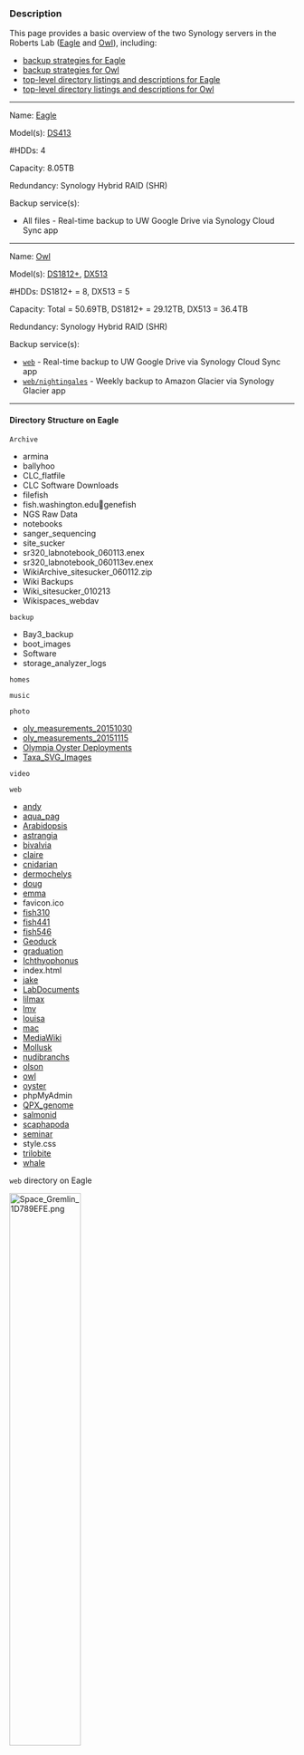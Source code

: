 ### Description

This page provides a basic overview of the two Synology servers in the Roberts Lab ([Eagle](#eagle) and [Owl](#owl)), including:
* [backup strategies for Eagle](#eagle_backup)
* [backup strategies for Owl](#owl_backup)
* [top-level directory listings and descriptions for Eagle](#eagle_directories)
* [top-level directory listings and descriptions for Owl](#owl_directories)

---

Name: [Eagle](http://eagle.fish.washington.edu) <a name="eagle"></a>

Model(s): [DS413](https://www.synology.com/en-us/support/download/DS413)

\#HDDs: 4

Capacity: 8.05TB

Redundancy: Synology Hybrid RAID (SHR)

Backup service(s): <a name="eagle_backup"></a>

* All files - Real-time backup to UW Google Drive via Synology Cloud Sync app

---
Name: [Owl](http://owl.fish.washington.edu) <a name="owl"></a>

Model(s): [DS1812+](https://www.synology.com/en-us/support/download/DS1812+), [DX513](https://www.synology.com/en-us/products/DX513)

\#HDDs: DS1812+ = 8, DX513 = 5

Capacity: Total = 50.69TB, DS1812+ = 29.12TB, DX513 = 36.4TB

Redundancy: Synology Hybrid RAID (SHR)

Backup service(s): <a name="owl_backup"></a>

* [`web`](#owl_web) - Real-time backup to UW Google Drive via Synology Cloud Sync app
* [`web/nightingales`](#nightingales) - Weekly backup to Amazon Glacier via Synology Glacier app

---
#### Directory Structure on Eagle <a name="eagle_directories"></a>

`Archive`

* armina
* ballyhoo
* CLC_flatfile
* CLC Software Downloads
* filefish
* fish.washington.edugenefish
* NGS Raw Data
* notebooks
* sanger_sequencing
* site_sucker
* sr320_labnotebook_060113.enex
* sr320_labnotebook_060113ev.enex
* WikiArchive_sitesucker_060112.zip
* Wiki Backups
* Wiki_sitesucker_010213
* Wikispaces_webdav

`backup`

* Bay3_backup
* boot_images
* Software
* storage_analyzer_logs

`homes`

`music`

`photo`

* [oly_measurements_20151030](http://eagle.fish.washington.edu/photo/#!Albums/album_6f6c795f6d6561737572656d656e74735f3230313531303330)
* [oly_measurements_20151115](http://eagle.fish.washington.edu/photo/#!Albums/album_6f6c795f6d6561737572656d656e74735f3230313531313135)
* [Olympia Oyster Deployments](http://eagle.fish.washington.edu/photo/#!Albums/album_4f6c796d706961204f7973746572204465706c6f796d656e7473)
* [Taxa_SVG_Images](http://eagle.fish.washington.edu/photo/#!Albums/album_546178615f5356475f496d61676573)

`video`

`web`

* [andy](http://http://eagle.fish.washington.edu/andy)
* [aqua_pag](http://http://eagle.fish.washington.edu/aqua_pag)
* [Arabidopsis](http://http://eagle.fish.washington.edu/Arabidopsis)
* [astrangia](http://http://eagle.fish.washington.edu/astrangia)
* [bivalvia](http://http://eagle.fish.washington.edu/bivalvia)
* [claire](http://http://eagle.fish.washington.edu/claire)
* [cnidarian](http://http://eagle.fish.washington.edu/cnidarian)
* [dermochelys](http://http://eagle.fish.washington.edu/dermochelys)
* [doug](http://http://eagle.fish.washington.edu/doug)
* [emma](http://http://eagle.fish.washington.edu/emma)
* favicon.ico
* [fish310](http://http://eagle.fish.washington.edu/fish310)
* [fish441](http://http://eagle.fish.washington.edu/fish4410)
* [fish546](http://http://eagle.fish.washington.edu/fish546)
* [Geoduck](http://http://eagle.fish.washington.edu/Geoduck)
* [graduation](http://http://eagle.fish.washington.edu/graduation)
* [Ichthyophonus](http://http://eagle.fish.washington.edu/Ichthyophonus)
* index.html
* [jake](http://http://eagle.fish.washington.edu/jake)
* [LabDocuments](http://http://eagle.fish.washington.edu/LabDocuments)
* [lilmax](http://http://eagle.fish.washington.edu/lilmax)
* [lmv](http://http://eagle.fish.washington.edu/lmv)
* [louisa](http://http://eagle.fish.washington.edu/louisa)
* [mac](http://http://eagle.fish.washington.edu/mac)
* [MediaWiki](http://http://eagle.fish.washington.edu/MediaWiki)
* [Mollusk](http://http://eagle.fish.washington.edu/Mollusk)
* [nudibranchs](http://http://eagle.fish.washington.edu/nudibranchs)
* [olson](http://http://eagle.fish.washington.edu/olson)
* [owl](http://http://eagle.fish.washington.edu/owl)
* [oyster](http://http://eagle.fish.washington.edu/oyster)
* phpMyAdmin
* [QPX_genome](http://http://eagle.fish.washington.edu/QPX_genome)
* [salmonid](http://http://eagle.fish.washington.edu/salmonid)
* [scaphapoda](http://http://eagle.fish.washington.edu/scaphapoda)
* [seminar](http://http://eagle.fish.washington.edu/seminar)
* style.css
* [trilobite](http://http://eagle.fish.washington.edu/trilobite)
* [whale](http://http://eagle.fish.washington.edu/whale)


`web` directory on Eagle

<img src="http://eagle.fish.washington.edu/cnidarian/skitch/Space_Gremlin_1D789EFE.png" alt="Space_Gremlin_1D789EFE.png" width="50%"/>

---
#### Directory Structure on Owl <a name="owl_directories"></a>

`homes`

`NetBackup`

`photo`

`QuinnLab`

`web`<a name="owl_web"></a>

* [Athaliana](http://owl.fish.washington.edu/nightingales/)
* [btea](http://owl.fish.washington.edu/btea)
* [cicese](http://owl.fish.washington.edu/cicese)
* dlf
* [eimd](http://owl.fish.washington.edu/eimd)
* [halfshell](http://owl.fish.washington.edu/halfshell)
* index.html
* index.php
* [lilmax](http://owl.fish.washington.edu/lilmax)
* [nightingales](http://owl.fish.washington.edu/nightingales/) <a name="nightingales"></a>
* [O_lurida_genome_assemblies_BGI](http://owl.fish.washington.edu/O_lurida_genome_assemblies_BGI)
* [P_generosa_genome_assemblies_BGI](http://owl.fish.washington.edu/P_generosa_genome_assemblies_BGI)
* [scaphapoda](http://owl.fish.washington.edu/scaphapoda)
* [symbiodinium](http://owl.fish.washington.edu/symbiodinium)
* testing
* [web_images](http://owl.fish.washington.edu/web_images)
* [wetgenes](http://owl.fish.washington.edu/wetgenes)
* [whale](http://owl.fish.washington.edu/whale)

### Active Use




### Backup
(validation)

